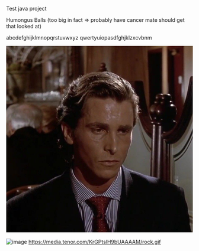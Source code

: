 Test java project

Humongus Balls (too big in fact => probably have cancer mate should get that looked at)

abcdefghijklmnopqrstuvwxyz
qwertyuiopasdfghjklzxcvbnm

![Patrick Bateman](Pictures/Patrick.jpg)

![image](https://github.com/user-attachments/assets/660c1218-57e2-4706-a70b-5f72083df1d7)
https://media.tenor.com/KrGPtslH9bUAAAAM/rock.gif
